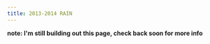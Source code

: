 ```yaml
---
title: 2013-2014 RAIN
---
```

__note: I'm still building out this page, check back soon for more info__